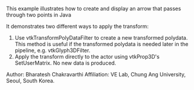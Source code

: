 This example illustrates how to create and display an arrow that passes through two points in Java

It demonstrates two different ways to apply the transform:
1. Use vtkTransformPolyDataFilter to create a new transformed polydata. This method is useful if the transformed polydata is needed later in the pipeline, e.g. vtkGlyph3DFilter.
2. Apply the transform directly to the actor using vtkProp3D's SetUserMatrix. No new data is produced.


Author: Bharatesh Chakravarthi
Affiliation: VE Lab, Chung Ang University, Seoul, South Korea. 
